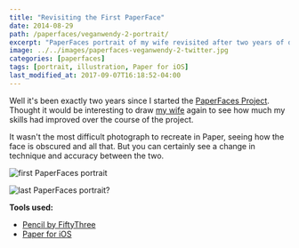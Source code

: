 ```yaml
---
title: "Revisiting the First PaperFace"
date: 2014-08-29
path: /paperfaces/veganwendy-2-portrait/
excerpt: "PaperFaces portrait of my wife revisited after two years of drawing with Paper."
image: ../../images/paperfaces-veganwendy-2-twitter.jpg
categories: [paperfaces]
tags: [portrait, illustration, Paper for iOS]
last_modified_at: 2017-09-07T16:18:52-04:00
---
```


Well it's been exactly two years since I started the [PaperFaces Project](/paperfaces/). Thought it would be interesting to draw [my wife](https://twitter.com/veganwendy) again to see how much my skills had improved over the course of the project.

It wasn't the most difficult photograph to recreate in Paper, seeing how the face is obscured and all that. But you can certainly see a change in technique and accuracy between the two.

![first PaperFaces portrait](../../images/paperfaces-veganwendy-twitter.jpg)

![last PaperFaces portrait?](../../images/paperfaces-veganwendy-2-twitter.jpg)

**Tools used:**

- [Pencil by FiftyThree](https://amzn.to/35tCkJW)
- [Paper for iOS](https://paper.bywetransfer.com/)
